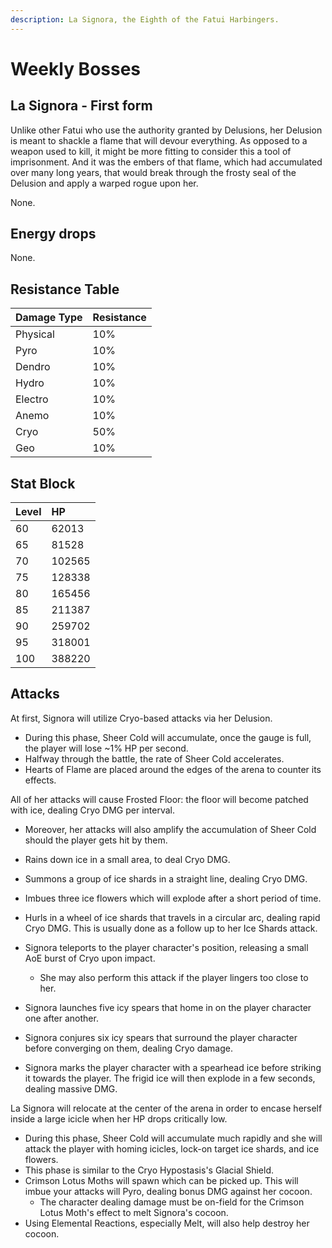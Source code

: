 ```yaml
---
description: La Signora, the Eighth of the Fatui Harbingers.
---
```


# Weekly Bosses

## La Signora - First form

Unlike other Fatui who use the authority granted by Delusions, her Delusion is meant to shackle a flame that will devour everything. As opposed to a weapon used to kill, it might be more fitting to consider this a tool of imprisonment.
And it was the embers of that flame, which had accumulated over many long years, that would break through the frosty seal of the Delusion and apply a warped rogue upon her.

None.

## Energy drops

None.

## Resistance Table

| Damage Type | Resistance |
| :--- | :--- |
| Physical | 10% |
| Pyro | 10% |
| Dendro | 10% |
| Hydro | 10% |
| Electro | 10% |
| Anemo | 10% |
| Cryo | 50% |
| Geo | 10% |

## Stat Block

| Level | HP |
| :--- | :--- |
| 60 | 62013 |
| 65 | 81528 |
| 70 | 102565 |
| 75 | 128338 |
| 80 | 165456 |
| 85 | 211387 |
| 90 | 259702 |
| 95 | 318001 |
| 100 | 388220 |

## Attacks

At first, Signora will utilize Cryo-based attacks via her Delusion. 
  * During this phase, Sheer Cold will accumulate, once the gauge is full, the player will lose ~1% HP per second. 
  * Halfway through the battle, the rate of Sheer Cold accelerates. 
  * Hearts of Flame are placed around the edges of the arena to counter its effects.

All of her attacks will cause Frosted Floor: the floor will become patched with ice, dealing Cryo DMG per interval. 
  * Moreover, her attacks will also amplify the accumulation of Sheer Cold should the player gets hit by them.

* Rains down ice in a small area, to deal Cryo DMG.
* Summons a group of ice shards in a straight line, dealing Cryo DMG.
* Imbues three ice flowers which will explode after a short period of time.
* Hurls in a wheel of ice shards that travels in a circular arc, dealing rapid Cryo DMG. This is usually done as a follow up to her Ice Shards attack.
* Signora teleports to the player character's position, releasing a small AoE burst of Cryo upon impact. 
  * She may also perform this attack if the player lingers too close to her.
* Signora launches five icy spears that home in on the player character one after another.
* Signora conjures six icy spears that surround the player character before converging on them, dealing Cryo damage.
* Signora marks the player character with a spearhead ice before striking it towards the player. The frigid ice will then explode in a few seconds, dealing massive DMG.  

La Signora will relocate at the center of the arena in order to encase herself inside a large icicle when her HP drops critically low. 
  * During this phase, Sheer Cold will accumulate much rapidly and she will attack the player with homing icicles, lock-on target ice shards, and ice flowers. 
  * This phase is similar to the Cryo Hypostasis's Glacial Shield.
  * Crimson Lotus Moths will spawn which can be picked up. This will imbue your attacks will Pyro, dealing bonus DMG against her cocoon.
    * The character dealing damage must be on-field for the Crimson Lotus Moth's effect to melt Signora's cocoon.
  * Using Elemental Reactions, especially Melt, will also help destroy her cocoon.
